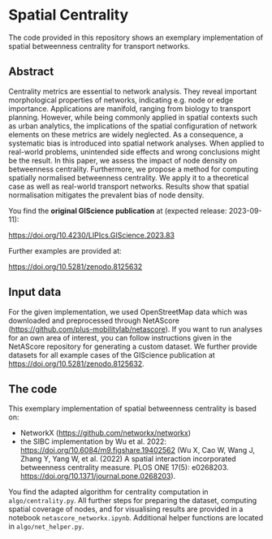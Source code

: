 # Spatial Centrality

The code provided in this repository shows an exemplary implementation of spatial betweenness centrality for transport networks.

## Abstract
Centrality metrics are essential to network analysis. They reveal important morphological properties of networks, indicating e.g. node or edge importance. Applications are manifold, ranging from biology to transport planning. However, while being commonly applied in spatial contexts such as urban analytics, the implications of the spatial configuration of network elements on these metrics are widely neglected. As a consequence, a systematic bias is introduced into spatial network analyses. When applied to real-world problems, unintended side effects and wrong conclusions might be the result. In this paper, we assess the impact of node density on betweenness centrality. Furthermore, we propose a method for computing spatially normalised betweenness centrality. We apply it to a theoretical case as well as real-world transport networks. Results show that spatial normalisation mitigates the prevalent bias of node density.

You find the **original GIScience publication** at (expected release: 2023-09-11): 

https://doi.org/10.4230/LIPIcs.GIScience.2023.83

Further examples are provided at:

https://doi.org/10.5281/zenodo.8125632

## Input data

For the given implementation, we used OpenStreetMap data which was downloaded and preprocessed through NetAScore (https://github.com/plus-mobilitylab/netascore). If you want to run analyses for an own area of interest, you can follow instructions given in the NetAScore repository for generating a custom dataset. We further provide datasets for all example cases of the GIScience publication at https://doi.org/10.5281/zenodo.8125632.

## The code

This exemplary implementation of spatial betweenness centrality is based on:
- NetworkX (https://github.com/networkx/networkx)
- the SIBC implementation by Wu et al. 2022: https://doi.org/10.6084/m9.figshare.19402562 (Wu X, Cao W, Wang J, Zhang Y, Yang W, et al. (2022) A spatial interaction incorporated betweenness centrality measure. PLOS ONE 17(5): e0268203. https://doi.org/10.1371/journal.pone.0268203).

You find the adapted algorithm for centrality computation in `algo/centrality.py`. All further steps for preparing the dataset, computing spatial coverage of nodes, and for visualising results are provided in a notebook `netascore_networkx.ipynb`. Additional helper functions are located in `algo/net_helper.py`.
